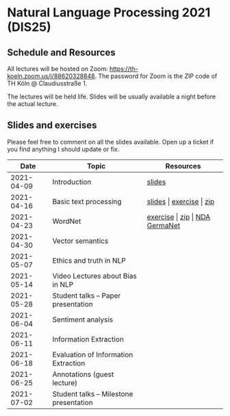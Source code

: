 # Natural Language Processing 2021 (DIS25)

## Schedule and Resources 

All lectures will be hosted on Zoom: https://th-koeln.zoom.us/j/88620328848. The password for Zoom is the ZIP code of TH Köln @ Claudiusstraße 1. 

The lectures will be held life. Slides will be usually available a night before the actual lecture. 

## Slides and exercises

Please feel free to comment on all the slides available. Open up a ticket if you find anything I should update or fix. 


| Date       | Topic                                 | Resources      |
|------------|---------------------------------------|----------------|
| 2021-04-09 | Introduction                          | [slides](slides/DIS25-01-Introduction.pdf) |
| 2021-04-16 | Basic text processing                 | [slides](slides/DIS25-02-BasicTextProcessing.pdf) \| [exercise](tutorials/DIS25_tutorial_1.pdf) \| [zip](tutorials/DIS25_tutorial_1.zip) |
| 2021-04-23 | WordNet                               | [exercise](tutorials/DIS25_tutorial_2.pdf) \| [zip](tutorials/DIS25_tutorial_2.zip) \| [NDA GermaNet](tutorials/Classroom-Student-Germanet.pdf) |
| 2021-04-30 | Vector semantics                      | |
| 2021-05-07 | Ethics and truth in NLP               | |
| 2021-05-14 | Video Lectures about Bias in NLP      | |
| 2021-05-28 | Student talks – Paper presentation    | |
| 2021-06-04 | Sentiment analysis                    | |
| 2021-06-11 | Information Extraction                | |
| 2021-06-18 | Evaluation of Information Extraction  | |
| 2021-06-25 | Annotations (guest lecture)           | | 
| 2021-07-02 | Student talks – Milestone presentation| |







